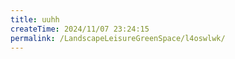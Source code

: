 ```yaml
---
title: uuhh
createTime: 2024/11/07 23:24:15
permalink: /LandscapeLeisureGreenSpace/l4oswlwk/
---
```

